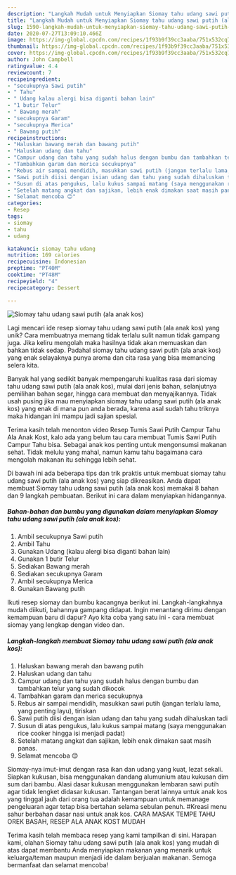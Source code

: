 ```yaml
---
description: "Langkah Mudah untuk Menyiapkan Siomay tahu udang sawi putih (ala anak kos) Anti Gagal"
title: "Langkah Mudah untuk Menyiapkan Siomay tahu udang sawi putih (ala anak kos) Anti Gagal"
slug: 1590-langkah-mudah-untuk-menyiapkan-siomay-tahu-udang-sawi-putih-ala-anak-kos-anti-gagal
date: 2020-07-27T13:09:10.466Z
image: https://img-global.cpcdn.com/recipes/1f93b9f39cc3aaba/751x532cq70/siomay-tahu-udang-sawi-putih-ala-anak-kos-foto-resep-utama.jpg
thumbnail: https://img-global.cpcdn.com/recipes/1f93b9f39cc3aaba/751x532cq70/siomay-tahu-udang-sawi-putih-ala-anak-kos-foto-resep-utama.jpg
cover: https://img-global.cpcdn.com/recipes/1f93b9f39cc3aaba/751x532cq70/siomay-tahu-udang-sawi-putih-ala-anak-kos-foto-resep-utama.jpg
author: John Campbell
ratingvalue: 4.4
reviewcount: 7
recipeingredient:
- "secukupnya Sawi putih"
- " Tahu"
- " Udang kalau alergi bisa diganti bahan lain"
- "1 butir Telur"
- " Bawang merah"
- "secukupnya Garam"
- "secukupnya Merica"
- " Bawang putih"
recipeinstructions:
- "Haluskan bawang merah dan bawang putih"
- "Haluskan udang dan tahu"
- "Campur udang dan tahu yang sudah halus dengan bumbu dan tambahkan telur yang sudah dikocok"
- "Tambahkan garam dan merica secukupnya"
- "Rebus air sampai mendidih, masukkan sawi putih (jangan terlalu lama, yang penting layu), tiriskan"
- "Sawi putih diisi dengan isian udang dan tahu yang sudah dihaluskan tadi"
- "Susun di atas pengukus, lalu kukus sampai matang (saya menggunakan rice cooker hingga isi menjadi padat)"
- "Setelah matang angkat dan sajikan, lebih enak dimakan saat masih panas."
- "Selamat mencoba 😊"
categories:
- Resep
tags:
- siomay
- tahu
- udang

katakunci: siomay tahu udang 
nutrition: 169 calories
recipecuisine: Indonesian
preptime: "PT40M"
cooktime: "PT48M"
recipeyield: "4"
recipecategory: Dessert

---
```



![Siomay tahu udang sawi putih (ala anak kos)](https://img-global.cpcdn.com/recipes/1f93b9f39cc3aaba/751x532cq70/siomay-tahu-udang-sawi-putih-ala-anak-kos-foto-resep-utama.jpg)

Lagi mencari ide resep siomay tahu udang sawi putih (ala anak kos) yang unik? Cara membuatnya memang tidak terlalu sulit namun tidak gampang juga. Jika keliru mengolah maka hasilnya tidak akan memuaskan dan bahkan tidak sedap. Padahal siomay tahu udang sawi putih (ala anak kos) yang enak selayaknya punya aroma dan cita rasa yang bisa memancing selera kita.

Banyak hal yang sedikit banyak mempengaruhi kualitas rasa dari siomay tahu udang sawi putih (ala anak kos), mulai dari jenis bahan, selanjutnya pemilihan bahan segar, hingga cara membuat dan menyajikannya. Tidak usah pusing jika mau menyiapkan siomay tahu udang sawi putih (ala anak kos) yang enak di mana pun anda berada, karena asal sudah tahu triknya maka hidangan ini mampu jadi sajian spesial.

Terima kasih telah menonton video Resep Tumis Sawi Putih Campur Tahu Ala Anak Kost, kalo ada yang belum tau cara membuat Tumis Sawi Putih Campur Tahu bisa. Sebagai anak kos penting untuk mengonsumsi makanan sehat. Tidak melulu yang mahal, namun kamu tahu bagaimana cara mengolah makanan itu sehingga lebih sehat.


Di bawah ini ada beberapa tips dan trik praktis untuk membuat siomay tahu udang sawi putih (ala anak kos) yang siap dikreasikan. Anda dapat membuat Siomay tahu udang sawi putih (ala anak kos) memakai 8 bahan dan 9 langkah pembuatan. Berikut ini cara dalam menyiapkan hidangannya.

<!--inarticleads1-->

##### Bahan-bahan dan bumbu yang digunakan dalam menyiapkan Siomay tahu udang sawi putih (ala anak kos):

1. Ambil secukupnya Sawi putih
1. Ambil  Tahu
1. Gunakan  Udang (kalau alergi bisa diganti bahan lain)
1. Gunakan 1 butir Telur
1. Sediakan  Bawang merah
1. Sediakan secukupnya Garam
1. Ambil secukupnya Merica
1. Gunakan  Bawang putih


Ikuti resep siomay dan bumbu kacangnya berikut ini. Langkah-langkahnya mudah diikuti, bahannya gampang didapat. Ingin menantang dirimu dengan kemampuan baru di dapur? Ayo kita coba yang satu ini - cara membuat siomay yang lengkap dengan video dan. 

<!--inarticleads2-->

##### Langkah-langkah membuat Siomay tahu udang sawi putih (ala anak kos):

1. Haluskan bawang merah dan bawang putih
1. Haluskan udang dan tahu
1. Campur udang dan tahu yang sudah halus dengan bumbu dan tambahkan telur yang sudah dikocok
1. Tambahkan garam dan merica secukupnya
1. Rebus air sampai mendidih, masukkan sawi putih (jangan terlalu lama, yang penting layu), tiriskan
1. Sawi putih diisi dengan isian udang dan tahu yang sudah dihaluskan tadi
1. Susun di atas pengukus, lalu kukus sampai matang (saya menggunakan rice cooker hingga isi menjadi padat)
1. Setelah matang angkat dan sajikan, lebih enak dimakan saat masih panas.
1. Selamat mencoba 😊


Siomay-nya imut-imut dengan rasa ikan dan udang yang kuat, lezat sekali. Siapkan kukusan, bisa menggunakan dandang alumunium atau kukusan dim sum dari bambu. Alasi dasar kukusan menggunakan lembaran sawi putih agar tidak lengket didasar kukusan. Tantangan berat lainnya untuk anak kos yang tinggal jauh dari orang tua adalah kemampuan untuk memanage pengeluaran agar tetap bisa bertahan selama sebulan penuh. #Kreasi menu sahur berbahan dasar nasi untuk anak kos. CARA MASAK TEMPE TAHU OREK BASAH, RESEP ALA ANAK KOST MUDAH 

Terima kasih telah membaca resep yang kami tampilkan di sini. Harapan kami, olahan Siomay tahu udang sawi putih (ala anak kos) yang mudah di atas dapat membantu Anda menyiapkan makanan yang menarik untuk keluarga/teman maupun menjadi ide dalam berjualan makanan. Semoga bermanfaat dan selamat mencoba!
